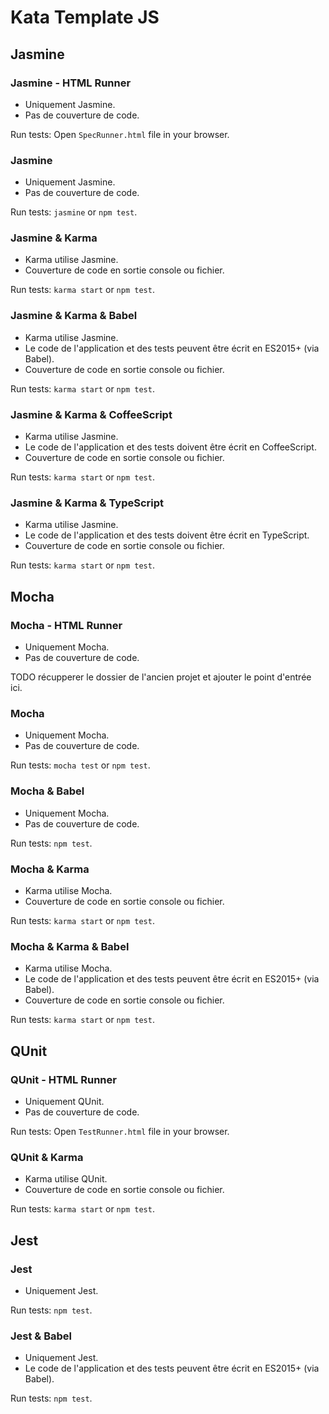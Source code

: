 # Kata Template JS

## Jasmine

### Jasmine - HTML Runner

- Uniquement Jasmine.
- Pas de couverture de code.

Run tests: Open `SpecRunner.html` file in your browser.


### Jasmine

- Uniquement Jasmine.
- Pas de couverture de code.

Run tests: `jasmine` or `npm test`.


### Jasmine & Karma

- Karma utilise Jasmine.
- Couverture de code en sortie console ou fichier.

Run tests: `karma start` or `npm test`.


### Jasmine & Karma & Babel

- Karma utilise Jasmine.
- Le code de l'application et des tests peuvent être écrit en ES2015+ (via Babel).
- Couverture de code en sortie console ou fichier.

Run tests: `karma start` or `npm test`.


### Jasmine & Karma & CoffeeScript

- Karma utilise Jasmine.
- Le code de l'application et des tests doivent être écrit en CoffeeScript.
- Couverture de code en sortie console ou fichier.

Run tests: `karma start` or `npm test`.


### Jasmine & Karma & TypeScript

- Karma utilise Jasmine.
- Le code de l'application et des tests doivent être écrit en TypeScript.
- Couverture de code en sortie console ou fichier.

Run tests: `karma start` or `npm test`.


## Mocha

### Mocha - HTML Runner

- Uniquement Mocha.
- Pas de couverture de code.

TODO récupperer le dossier de l'ancien projet et ajouter le point d'entrée ici.


### Mocha

- Uniquement Mocha.
- Pas de couverture de code.

Run tests: `mocha test` or `npm test`.


### Mocha & Babel

- Uniquement Mocha.
- Pas de couverture de code.

Run tests: `npm test`.


### Mocha & Karma

- Karma utilise Mocha.
- Couverture de code en sortie console ou fichier.

Run tests: `karma start` or `npm test`.


### Mocha & Karma & Babel

- Karma utilise Mocha.
- Le code de l'application et des tests peuvent être écrit en ES2015+ (via Babel).
- Couverture de code en sortie console ou fichier.

Run tests: `karma start` or `npm test`.


## QUnit

### QUnit - HTML Runner

- Uniquement QUnit.
- Pas de couverture de code.

Run tests: Open `TestRunner.html` file in your browser.


### QUnit & Karma

- Karma utilise QUnit.
- Couverture de code en sortie console ou fichier.

Run tests: `karma start` or `npm test`.


## Jest

### Jest

- Uniquement Jest.

Run tests: `npm test`.

### Jest & Babel

- Uniquement Jest.
- Le code de l'application et des tests peuvent être écrit en ES2015+ (via Babel).

Run tests: `npm test`.
